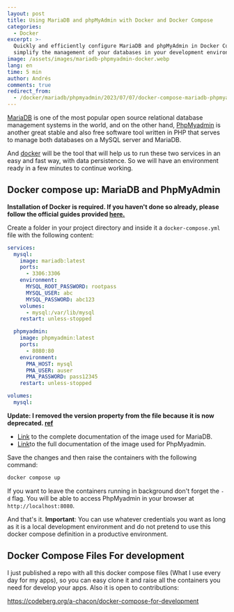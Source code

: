 ```yaml
---
layout: post
title: Using MariaDB and phpMyAdmin with Docker and Docker Compose
categories:
  - Docker
excerpt: >-
  Quickly and efficiently configure MariaDB and phpMyAdmin in Docker Compose to
  simplify the management of your databases in your development environment.
image: /assets/images/mariadb-phpmyadmin-docker.webp
lang: en
time: 5 min
author: Andrés
comments: true
redirect_from:
  - /docker/mariadb/phpmyadmin/2023/07/07/docker-compose-mariadb-phpmyadmin.html
---
```


[MariaDB]("https://mariadb.org/es/") is one of the most popular open source relational database management systems in the world, and on the other hand, [PhpMyadmin](https://www.phpmyadmin.net/) is another great stable and also free software tool written in PHP that serves to manage both databases on a MySQL server and MariaDB.

And [docker](https://www.docker.com") will be the tool that will help us to run these two services in an easy and fast way, with data persistence. So we will have an environment ready in a few minutes to continue working.

## Docker compose up: MariaDB and PhpMyAdmin

**Installation of Docker is required. If you haven't done so already, please follow the official guides provided [here.](https://docs.docker.com/engine/install)**

Create a folder in your project directory and inside it a `docker-compose.yml` file with the following content:

```yml
services:
  mysql:
    image: mariadb:latest
    ports:
      - 3306:3306
    environment:
      MYSQL_ROOT_PASSWORD: rootpass
      MYSQL_USER: abc
      MYSQL_PASSWORD: abc123
    volumes:
      - mysql:/var/lib/mysql
    restart: unless-stopped

  phpmyadmin:
    image: phpmyadmin:latest
    ports:
      - 8080:80
    environment:
      PMA_HOST: mysql
      PMA_USER: auser
      PMA_PASSWORD: pass12345
    restart: unless-stopped

volumes:
  mysql:
```

**Update: I removed the version property from the file because it is now deprecated. [ref](https://github.com/compose-spec/compose-spec/blob/master/spec.md#version-top-level-element-obsolete)**

- [Link](https://hub.docker.com/_/mariadb) to the complete documentation of the image used for MariaDB.
- [Link](https://hub.docker.com/_/phpmyadmin/)to the full documentation of the image used for PhpMyadmin.

Save the changes and then raise the containers with the following command:

```bash
docker compose up
```

If you want to leave the containers running in background don't forget the `-d` flag. You will be able to access PhpMyadmin in your browser at `http://localhost:8080`.

And that's it. **Important**: You can use whatever credentials you want as long as it is a local development environment and do not pretend to use this docker compose definition in a productive environment.

## Docker Compose Files For development

I just published a repo with all this docker compose files (What I use every day for my apps), so you can easy clone it and raise all the containers you need for develop your apps. Also it is open to contributions:

<https://codeberg.org/a-chacon/docker-compose-for-development>
